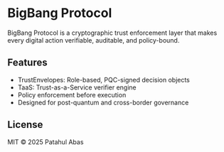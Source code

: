 # BigBang Protocol

BigBang Protocol is a cryptographic trust enforcement layer that makes every digital action verifiable, auditable, and policy-bound.

## Features
- TrustEnvelopes: Role-based, PQC-signed decision objects
- TaaS: Trust-as-a-Service verifier engine
- Policy enforcement before execution
- Designed for post-quantum and cross-border governance

## License
MIT © 2025 Patahul Abas
